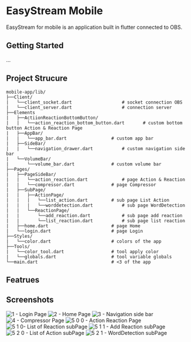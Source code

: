 # EasyStream Mobile

EasyStream for mobile is an application built in flutter connected to OBS.

## Getting Started

...

## Project Strucure

```
mobile-app/lib/
├──Client/
|	└──client_socket.dart					# socket connection OBS
|	└──client_server.dart					# connection server
├──Elements
|	├──ActiionReactionBottomButton/
|	|	└──action_reaction_bottom_button.dart		# custom bottom button Action & Reaction Page
|	├──AppBar/
|	|	└──app_bar.dart					# custom app bar
|	├──SideBar/
|	|	└──navigation_drawer.dart			# custom navigation side bar
|	└──VolumeBar/
|		└──volume_bar.dart				# custom volume bar
├──Pages/
|	├──PageSideBar/
|	|	└──action_reaction.dart				# page Action & Reaction
|	|	└──compressor.dart				# page Compressor
|	├──SubPage/
|	|	├──ActionPage/
|	|	|	└──list_action.dart			# sub page List Action
|	|	|	└──worddetection.dart			# sub page WordDetection
|	|	└──ReactionPage/
|	|		└──add_reaction.dart			# sub page add reaction
|	|		└──list_reaction.dart			# sub page list reaction
|	├──home.dart						# page Home
|	└──login.dart						# page Login
├──Styles/
|	└──color.dart						# colors of the app
├──Tools/
|	└──color_tool.dart					# tool apply color
|	└──globals.dart						# tool variable globals
└──main.dart							# <3 of the app
```

## Featrues

## Screenshots


![1 - Login Page](https://github.com/EasyStreamDev/easystream_mobile_app/assets/70137982/58da4950-39b5-4087-ab53-094f1ecd97be)
![2 - Home Page](https://github.com/EasyStreamDev/easystream_mobile_app/assets/70137982/3158cad7-8a8f-49ca-b52f-e7383780b496)
![3 - Navigation side bar](https://github.com/EasyStreamDev/easystream_mobile_app/assets/70137982/290e2931-d8a4-4931-8083-19dd6b25f007)
![4 - Compressor Page](https://github.com/EasyStreamDev/easystream_mobile_app/assets/70137982/b5cab45a-decd-477c-9024-0dc3c7621672)
![5 0 0 - Action   Reaction Page](https://github.com/EasyStreamDev/easystream_mobile_app/assets/70137982/52d0ea97-672c-49d4-a6f8-3731fe1d1541)
![5 1 0- List of Reaction subPage](https://github.com/EasyStreamDev/easystream_mobile_app/assets/70137982/7dcabe15-ba10-43f9-80b1-dcd6c7c5d23d)
![5 1 1 - Add Reaction subPage](https://github.com/EasyStreamDev/easystream_mobile_app/assets/70137982/ee3dbb94-6027-4fa4-8125-cbdd0f58789f)
![5 2 0 - List of Action subPage](https://github.com/EasyStreamDev/easystream_mobile_app/assets/70137982/b9111d6f-3aa8-44ed-b27b-3ebde20bc0af)
![5 2 1 - WordDetection subPage](https://github.com/EasyStreamDev/easystream_mobile_app/assets/70137982/6b64a252-abe1-4be4-a6a2-555b862bca0a)
